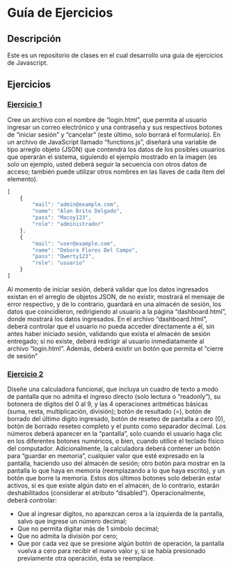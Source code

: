 # Guía de Ejercicios

## Descripción
Este es un repositorio de clases en el cual desarrollo una guía de ejercicios de Javascript.

## Ejercicios

### [Ejercicio 1](Ejercicio%201)

Cree un archivo con el nombre de “login.html”, que permita al usuario ingresar un correo electrónico y una contraseña y sus respectivos botones de “iniciar sesión” y “cancelar” (este último, solo borrará el formulario). En un archivo de JavaScript llamado “functions.js”, diseñará una variable de tipo arreglo objeto (JSON) que contendrá los datos de los posibles usuarios que operarán el sistema, siguiendo el ejemplo mostrado en la imagen (es solo un ejemplo, usted deberá seguir la secuencia con otros datos de acceso; también puede utilizar otros nombres en las llaves de cada ítem del elemento).

```js
[
    {
        "mail": "admin@example.com",
        "name": "Alan Brito Delgado",
        "pass": "Macoy123",
        "role": "administrador"
    },
    {
        "mail": "user@example.com",
        "name": "Debora Flores Del Campo",
        "pass": "Qwerty123",
        "role": "usuario"
    }
]
```

Al momento de iniciar sesión, deberá validar que los datos ingresados existan en el arreglo
de objetos JSON, de no existir, mostrará el mensaje de error respectivo, y de lo contrario,
guardará en una almacén de sesión, los datos que coincidieron, redirigiendo al usuario a
la página “dashboard.html”, donde mostrará los datos ingresados.
En el archivo “dashboard.html”, deberá controlar que el usuario no pueda acceder
directamente a él, sin antes haber iniciado sesión, validando que exista el almacén de
sesión entregado; si no existe, deberá redirigir al usuario inmediatamente al archivo
“login.html”. Además, deberá existir un botón que permita el “cierre de sesión”

### [Ejercicio 2](Ejercicio%202)

Diseñe una calculadora funcional, que incluya un cuadro de texto a modo de pantalla que no admita el ingreso directo (solo lectura o “readonly”), su botonera de dígitos del 0 al 9, y las 4 operaciones aritméticas básicas (suma, resta, multiplicación, división); botón de resultado (=), botón de borrado del último digito ingresado, botón de reseteo de pantalla a cero (0), botón de borrado reseteo completo y el punto como separador decimal. Los números deberá aparecer en la “pantalla”, solo cuando el usuario haga clic en los diferentes botones numéricos, o bien, cuando utilice el teclado físico del computador. Adicionalmente, la calculadora deberá contener un botón para “guardar en memoria”, cualquier valor que esté expresado en la pantalla, haciendo uso del almacén de sesión; otro botón para mostrar en la pantalla lo que haya en memoria (reemplazando a lo que haya escrito), y un botón que borre la memoria. Estos dos últimos botones solo deberán estar activos, si es que existe algún dato en el almacén, de lo contrario, estarán deshabilitados (considerar el atributo “disabled”). Operacionalmente, deberá controlar:
- Que al ingresar dígitos, no aparezcan ceros a la izquierda de la pantalla, salvo que ingrese un número decimal;
- Que no permita digitar más de 1 símbolo decimal;
- Que no admita la división por cero;
- Que por cada vez que se presione algún botón de operación, la pantalla vuelva a cero para recibir el nuevo valor y, si se había presionado previamente otra operación, ésta se reemplace.